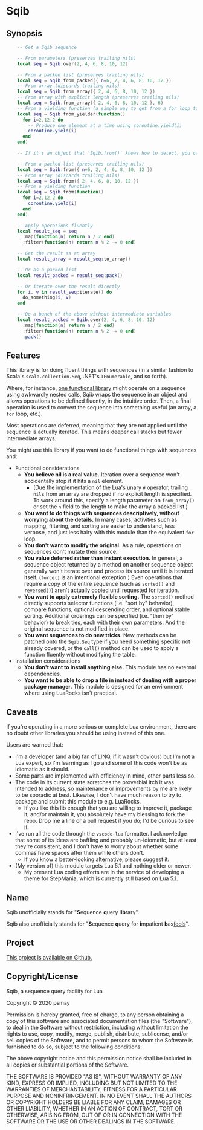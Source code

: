 Sqib
====

Synopsis
--------

```lua
    -- Get a Sqib sequence

    -- From parameters (preserves trailing nils)
    local seq = Sqib.over(2, 4, 6, 8, 10, 12)

    -- From a packed list (preserves trailing nils)
    local seq = Sqib.from_packed({ n=6, 2, 4, 6, 8, 10, 12 })
    -- From array (discards trailing nils)
    local seq = Sqib.from_array({ 2, 4, 6, 8, 10, 12 })
    -- From array with explicit length (preserves trailing nils)
    local seq = Sqib.from_array({ 2, 4, 6, 8, 10, 12 }, 6)
    -- From a yielding function (a simple way to get from a for loop to a sequence)
    local seq = Sqib.from_yielder(function()
      for i=2,12,2 do
        -- Produce one element at a time using coroutine.yield(i)
        coroutine.yield(i)
      end
    end)

    -- If it's an object that `Sqib.from()` knows how to detect, you can use it instead

    -- From a packed list (preserves trailing nils)
    local seq = Sqib.from({ n=6, 2, 4, 6, 8, 10, 12 })
    -- From array (discards trailing nils)
    local seq = Sqib.from({ 2, 4, 6, 8, 10, 12 })
    -- From a yielding function
    local seq = Sqib.from(function()
      for i=2,12,2 do
        coroutine.yield(i)
      end
    end)

    -- Apply operations fluently
    local result_seq = seq
      :map(function(n) return n / 2 end)
      :filter(function(n) return n % 2 ~= 0 end)

    -- Get the result as an array
    local result_array = result_seq:to_array()

    -- Or as a packed list
    local result_packed = result_seq:pack()

    -- Or iterate over the result directly
    for i, v in result_seq:iterate() do
      do_something(i, v)
    end

    -- Do a bunch of the above without intermediate variables
    local result_packed = Sqib.over(2, 4, 6, 8, 10, 12)
      :map(function(n) return n / 2 end)
      :filter(function(n) return n % 2 ~= 0 end)
      :pack()
```

Features
--------

This library is for doing fluent things with sequences (in a similar fashion to Scala's `scala.collection.Seq`, .NET's `IEnumerable`, and so forth).

Where, for instance, [one functional library](http://lua-users.org/wiki/FunctionalLibrary) might operate on a sequence using awkwardly nested calls, Sqib wraps the sequence in an object and allows operations to be defined fluently, in the intuitive order. Then, a final operation is used to convert the sequence into something useful (an array, a `for` loop, etc.).

Most operations are deferred, meaning that they are not applied until the sequence is actually iterated. This means deeper call stacks but fewer intermediate arrays.

You might use this library if you want to do functional things with sequences and:

*   Functional considerations
    *   **You believe nil is a real value.** Iteration over a sequence won't accidentally stop if it hits a `nil` element.
        *   (Due the implementation of the Lua's unary `#` operator, trailing `nil`s from an array are dropped if no explicit length is specified. To work around this, specify a length parameter on `from_array()` or set the `n` field to the length to make the array a packed list.)
    *   **You want to do things with sequences descriptively, without worrying about the details.** In many cases, activities such as mapping, filtering, and sorting are easier to understand, less verbose, and just less hairy with this module than the equivalent `for` loop.
    *   **You don't want to modify the original.** As a rule, operations on sequences don't mutate their source.
    *   **You value deferred rather than instant execution.** In general, a sequence object returned by a method on another sequence object generally won't iterate over and process its source until it is iterated itself. (`force()` is an intentional exception.) Even operations that require a copy of the entire sequence (such as `sorted()` and `reversed()`) aren't actually copied until requested for iteration.
    *   **You want to apply extremely flexible sorting.** The `sorted()` method directly supports selector functions (i.e. "sort by" behavior), compare functions, optional descending order, and optional stable sorting. Additional orderings can be specified (i.e. "then by" behavior) to break ties, each with their own parameters. And the original sequence is not modified in place.
    *   **You want sequences to do new tricks.** New methods can be patched onto the `Sqib.Seq` type if you need something specific not already covered, or the `call()` method can be used to apply a function fluently without modifying the table.
*   Installation considerations
    *   **You don't want to install anything else.** This module has no external dependencies.
    *   **You want to be able to drop a file in instead of dealing with a proper package manager.** This module is designed for an environment where using LuaRocks isn't practical.

Caveats
-------

If you're operating in a more serious or complete Lua environment, there are no doubt other libraries you should be using instead of this one.

Users are warned that:

*   I'm a developer (and a big fan of LINQ, if it wasn't obvious) but I'm not a Lua expert, so I'm learning as I go and some of this code won't be as idiomatic as it should.
*   Some parts are implemented with efficiency in mind, other parts less so.
*   The code in its current state scratches the proverbial itch it was intended to address, so maintenance or improvements by me are likely to be sporadic at best. Likewise, I don't have much reason to try to package and submit this module to e.g. LuaRocks.
    *   If you like this lib enough that you are willing to improve it, package it, and/or maintain it, you absolutely have my blessing to fork the repo. Drop me a line or a pull request if you do; I'd be curious to see it.
*   I've run all the code through the `vscode-lua` formatter. I acknowledge that some of its ideas are baffling and probably un-idiomatic, but at least they're consistent, and I don't have to worry about whether some commas have spaces after them while others don't.
    *   If you know a better-looking alternative, please suggest it.
*   (My version of) this module targets Lua 5.1 and nothing older or newer.
    *   My present Lua coding efforts are in the service of developing a theme for StepMania, which is currently still based on Lua 5.1.

Name
----

Sqib unofficially stands for "**S**equence **q**uery l**ib**rary".

Sqib also unofficially stands for "**S**equence **q**uery for **i**mpatient <s>**b**as</s><ins>fools</ins>".

Project
-------

[This project is available on Github.](https://github.com/psmay/sqib)

Copyright/License
-----------------

Sqib, a sequence query facility for Lua

Copyright © 2020 psmay

Permission is hereby granted, free of charge, to any person obtaining a copy of this software and associated documentation files (the "Software"), to deal in the Software without restriction, including without limitation the rights to use, copy, modify, merge, publish, distribute, sublicense, and/or sell copies of the Software, and to permit persons to whom the Software is furnished to do so, subject to the following conditions:

The above copyright notice and this permission notice shall be included in all copies or substantial portions of the Software.

THE SOFTWARE IS PROVIDED "AS IS", WITHOUT WARRANTY OF ANY KIND, EXPRESS OR IMPLIED, INCLUDING BUT NOT LIMITED TO THE WARRANTIES OF MERCHANTABILITY, FITNESS FOR A PARTICULAR PURPOSE AND NONINFRINGEMENT. IN NO EVENT SHALL THE AUTHORS OR COPYRIGHT HOLDERS BE LIABLE FOR ANY CLAIM, DAMAGES OR OTHER LIABILITY, WHETHER IN AN ACTION OF CONTRACT, TORT OR OTHERWISE, ARISING FROM, OUT OF OR IN CONNECTION WITH THE SOFTWARE OR THE USE OR OTHER DEALINGS IN THE SOFTWARE.
